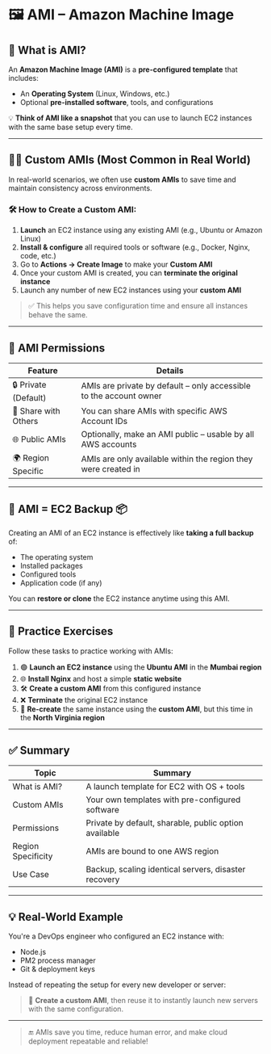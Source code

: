 # 🖼️ AMI – Amazon Machine Image

## 📘 What is AMI?

An **Amazon Machine Image (AMI)** is a **pre-configured template** that includes:

- An **Operating System** (Linux, Windows, etc.)
- Optional **pre-installed software**, tools, and configurations

💡 **Think of AMI like a snapshot** that you can use to launch EC2 instances with the same base setup every time.

---

## 🧑‍💻 Custom AMIs (Most Common in Real World)

In real-world scenarios, we often use **custom AMIs** to save time and maintain consistency across environments.

### 🛠️ How to Create a Custom AMI:

1. **Launch** an EC2 instance using any existing AMI (e.g., Ubuntu or Amazon Linux)
2. **Install & configure** all required tools or software (e.g., Docker, Nginx, code, etc.)
3. Go to **Actions → Create Image** to make your **Custom AMI**
4. Once your custom AMI is created, you can **terminate the original instance**
5. Launch any number of new EC2 instances using your **custom AMI**

> ✅ This helps you save configuration time and ensure all instances behave the same.

---

## 🔐 AMI Permissions

| Feature              | Details                                                                 |
|----------------------|-------------------------------------------------------------------------|
| 🔒 Private (Default)  | AMIs are private by default – only accessible to the account owner      |
| 🤝 Share with Others  | You can share AMIs with specific AWS Account IDs                        |
| 🌐 Public AMIs        | Optionally, make an AMI public – usable by all AWS accounts             |
| 🌍 Region Specific     | AMIs are only available within the region they were created in          |

---

## 🧯 AMI = EC2 Backup 📦

Creating an AMI of an EC2 instance is effectively like **taking a full backup** of:

- The operating system
- Installed packages
- Configured tools
- Application code (if any)

You can **restore or clone** the EC2 instance anytime using this AMI.

---

## 🧪 Practice Exercises

Follow these tasks to practice working with AMIs:

1. 🟢 **Launch an EC2 instance** using the **Ubuntu AMI** in the **Mumbai region**
2. 🌐 **Install Nginx** and host a simple **static website**
3. 🛠️ **Create a custom AMI** from this configured instance
4. ❌ **Terminate** the original EC2 instance
5. 🔁 **Re-create** the same instance using the **custom AMI**, but this time in the **North Virginia region**

---

## ✅ Summary

| Topic              | Summary                                                                 |
|--------------------|-------------------------------------------------------------------------|
| What is AMI?       | A launch template for EC2 with OS + tools                              |
| Custom AMIs        | Your own templates with pre-configured software                        |
| Permissions        | Private by default, sharable, public option available                  |
| Region Specificity | AMIs are bound to one AWS region                                       |
| Use Case           | Backup, scaling identical servers, disaster recovery                   |

---

## 💡 Real-World Example

You're a DevOps engineer who configured an EC2 instance with:

- Node.js
- PM2 process manager
- Git & deployment keys

Instead of repeating the setup for every new developer or server:

> 🔁 **Create a custom AMI**, then reuse it to instantly launch new servers with the same configuration.

---

> 🔚 AMIs save you time, reduce human error, and make cloud deployment repeatable and reliable!
